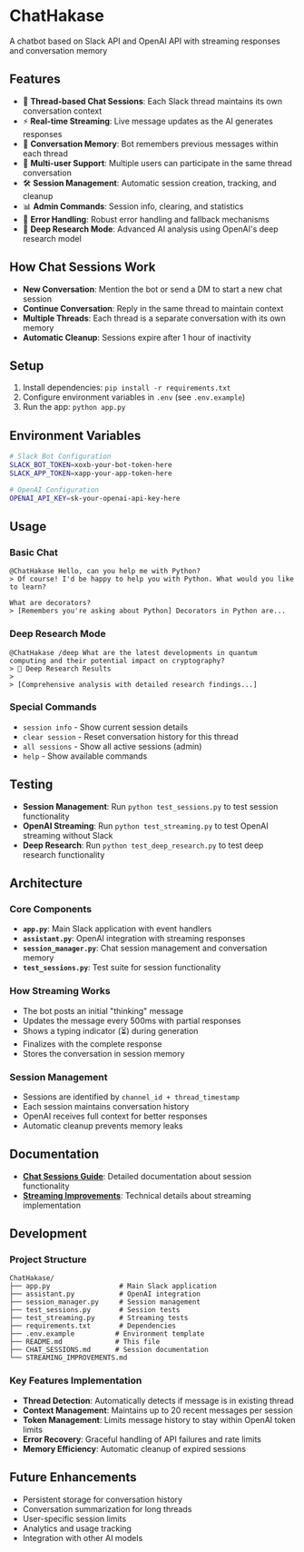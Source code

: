 # ChatHakase
A chatbot based on Slack API and OpenAI API with streaming responses and conversation memory

## Features
- 🧵 **Thread-based Chat Sessions**: Each Slack thread maintains its own conversation context
- ⚡ **Real-time Streaming**: Live message updates as the AI generates responses
- 🧠 **Conversation Memory**: Bot remembers previous messages within each thread
- 🔄 **Multi-user Support**: Multiple users can participate in the same thread conversation
- 🛠️ **Session Management**: Automatic session creation, tracking, and cleanup
- 📊 **Admin Commands**: Session info, clearing, and statistics
- 🚨 **Error Handling**: Robust error handling and fallback mechanisms
- 🔬 **Deep Research Mode**: Advanced AI analysis using OpenAI's deep research model

## How Chat Sessions Work
- **New Conversation**: Mention the bot or send a DM to start a new chat session
- **Continue Conversation**: Reply in the same thread to maintain context
- **Multiple Threads**: Each thread is a separate conversation with its own memory
- **Automatic Cleanup**: Sessions expire after 1 hour of inactivity

## Setup
1. Install dependencies: `pip install -r requirements.txt`
2. Configure environment variables in `.env` (see `.env.example`)
3. Run the app: `python app.py`

## Environment Variables
```bash
# Slack Bot Configuration
SLACK_BOT_TOKEN=xoxb-your-bot-token-here
SLACK_APP_TOKEN=xapp-your-app-token-here

# OpenAI Configuration
OPENAI_API_KEY=sk-your-openai-api-key-here
```

## Usage

### Basic Chat
```
@ChatHakase Hello, can you help me with Python?
> Of course! I'd be happy to help you with Python. What would you like to learn?

What are decorators?
> [Remembers you're asking about Python] Decorators in Python are...
```

### Deep Research Mode
```
@ChatHakase /deep What are the latest developments in quantum computing and their potential impact on cryptography?
> 🔬 Deep Research Results
> 
> [Comprehensive analysis with detailed research findings...]
```

### Special Commands
- `session info` - Show current session details
- `clear session` - Reset conversation history for this thread
- `all sessions` - Show all active sessions (admin)
- `help` - Show available commands

## Testing
- **Session Management**: Run `python test_sessions.py` to test session functionality
- **OpenAI Streaming**: Run `python test_streaming.py` to test OpenAI streaming without Slack
- **Deep Research**: Run `python test_deep_research.py` to test deep research functionality

## Architecture

### Core Components
- **`app.py`**: Main Slack application with event handlers
- **`assistant.py`**: OpenAI integration with streaming responses
- **`session_manager.py`**: Chat session management and conversation memory
- **`test_sessions.py`**: Test suite for session functionality

### How Streaming Works
- The bot posts an initial "thinking" message
- Updates the message every 500ms with partial responses
- Shows a typing indicator (⏳) during generation
- Finalizes with the complete response
- Stores the conversation in session memory

### Session Management
- Sessions are identified by `channel_id + thread_timestamp`
- Each session maintains conversation history
- OpenAI receives full context for better responses
- Automatic cleanup prevents memory leaks

## Documentation
- **[Chat Sessions Guide](CHAT_SESSIONS.md)**: Detailed documentation about session functionality
- **[Streaming Improvements](STREAMING_IMPROVEMENTS.md)**: Technical details about streaming implementation

## Development

### Project Structure
```
ChatHakase/
├── app.py                 # Main Slack application
├── assistant.py           # OpenAI integration
├── session_manager.py     # Session management
├── test_sessions.py       # Session tests
├── test_streaming.py      # Streaming tests
├── requirements.txt       # Dependencies
├── .env.example          # Environment template
├── README.md             # This file
├── CHAT_SESSIONS.md      # Session documentation
└── STREAMING_IMPROVEMENTS.md
```

### Key Features Implementation
- **Thread Detection**: Automatically detects if message is in existing thread
- **Context Management**: Maintains up to 20 recent messages per session
- **Token Management**: Limits message history to stay within OpenAI token limits
- **Error Recovery**: Graceful handling of API failures and rate limits
- **Memory Efficiency**: Automatic cleanup of expired sessions

## Future Enhancements
- Persistent storage for conversation history
- Conversation summarization for long threads
- User-specific session limits
- Analytics and usage tracking
- Integration with other AI models
